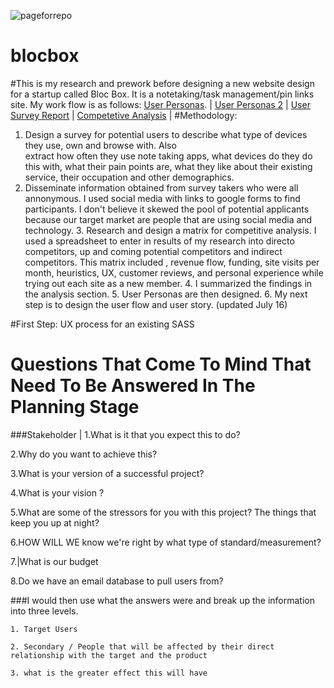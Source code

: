 ![pageforrepo](http://codepen.io/erikasf/full/rVrMVG)
# blocbox
#This is my research and prework before designing a new website design for a startup called Bloc Box. It is a notetaking/task management/pin links site. My work flow is as follows:
[User Personas](https://github.com/erikasf/blocbox/blob/gh-pages/userPersona2.pdf).  |
[User Personas 2](https://github.com/erikasf/blocbox/blob/gh-pages/personasBloc.pdf)  |
[User Survey Report](https://github.com/erikasf/blocbox/blob/gh-pages/erikaSurveyReport.pdf)  |
[Competetive Analysis](https://github.com/erikasf/blocbox/blob/gh-pages/BlocBoxComp.pdf)  |
#Methodology:
  1. Design a survey for potential users to describe what type of devices they use, own and browse with.  Also  
     extract how often they use note taking apps, what devices do they do this with, what their pain points are, what     they like about their existing service, their occupation and other demographics.
  2. Disseminate information obtained from survey takers who were all annonymous. I used social media with links to       google forms to find participants. I don't believe it skewed the pool of potential applicants because our target      market are people that are using social media and technology.
    3. Research and design a matrix for competitive analysis. I used a spreadsheet to enter in results of my               research into directo competitors, up and coming potential competitors and indirect competitors. This matrix         included , revenue flow, funding, site visits per month, heuristics, UX, customer reviews, and personal               experience while trying out each site as a new member.
    4. I summarized the findings in the analysis section.
    5. User Personas are then designed.
    6. My next step is to design the user flow and user story.
  (updated July 16)


#First Step:
UX process for an existing SASS
# Questions That Come To Mind That Need To Be Answered In The Planning Stage

  ###Stakeholder 
  |
  1.What is it that you expect this to do?  
  
  2.Why do you want to achieve this?  
  
  3.What is your version of a successful project?  
  
  4.What is your vision ?   
  
  5.What are some of the stressors for you with this project? The things that keep you up at night?   
  
  6.HOW WILL WE know we're right by what type of standard/measurement?  
  
  7.|What is our budget  
  
  8.Do we have an email database to pull users from?  
  
  

  ###I would then use what the answers were and break up the information into three levels.   
  
    1. Target Users  
    
    2. Secondary / People that will be affected by their direct relationship with the target and the product  
    
    3. what is the greater effect this will have 
    
    

